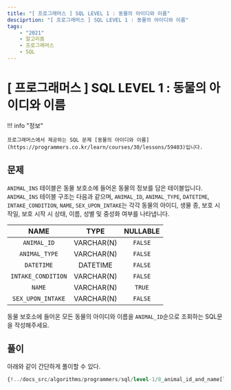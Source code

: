```yaml
---
title: "[ 프로그래머스 ] SQL LEVEL 1 : 동물의 아이디와 이름"
desciprtion: "[ 프로그래머스 ] SQL LEVEL 1 : 동물의 아이디와 이름"
tags:
    - "2021"
    - 알고리즘
    - 프로그래머스
    - SQL
---
```


# [ 프로그래머스 ] SQL LEVEL 1 : 동물의 아이디와 이름

!!! info "정보"

    프로그래머스에서 제공하는 SQL 문제 [동물의 아이디와 이름](https://programmers.co.kr/learn/courses/30/lessons/59403)입니다.


## 문제

`ANIMAL_INS` 테이블은 동물 보호소에 들어온 동물의 정보를 담은 테이블입니다. `ANIMAL_INS` 테이블 구조는 다음과 같으며, `ANIMAL_ID`, `ANIMAL_TYPE`, `DATETIME`, `INTAKE_CONDITION`, `NAME`, `SEX_UPON_INTAKE`는 각각 동물의 아이디, 생물 종, 보호 시작일, 보호 시작 시 상태, 이름, 성별 및 중성화 여부를 나타냅니다.

|NAME|TYPE|NULLABLE|
|:-:|:--:|:-------:|
|`ANIMAL_ID`|VARCHAR(N)|`FALSE`|
|`ANIMAL_TYPE`|VARCHAR(N)|`FALSE`|
|`DATETIME`|DATETIME|`FALSE`|
|`INTAKE_CONDITION`|VARCHAR(N)|`FALSE`|
|`NAME`|VARCHAR(N)|`TRUE`|
|`SEX_UPON_INTAKE`|VARCHAR(N)|`FALSE`|

동물 보호소에 들어온 모든 동물의 아이디와 이름을 `ANIMAL_ID`순으로 조회하는 SQL문을 작성해주세요.

## 풀이

아래와 같이 간단하게 풀이할 수 있다.

```sql
{!../docs_src/algorithms/programmers/sql/level-1/8_animal_id_and_name[ln:3-5]!}
```